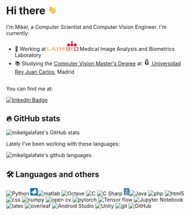 # Hi there <img src="https://github.com/BetaPundit/BetaPundit/raw/master/assets/hi.gif" height="24px" style="max-width: 100%; display: inline-block;">


<!--
**mikelgalafate/mikelgalafate** is a ✨ _special_ ✨ repository because its `README.md` (this file) appears on your GitHub profile.

Here are some ideas to get you started:

- 🔭 I’m currently working on ...
- 🌱 I’m currently learning ...
- 👯 I’m looking to collaborate on ...
- 🤔 I’m looking for help with ...
- 💬 Ask me about ...
- 📫 How to reach me: ...
- 😄 Pronouns: ...
- ⚡ Fun fact: ...
-->

I'm Mikel, a Computer Scientist and Computer Vision Engineer. I'm currently:

- 🧪 Working at <a href="https://laimbio.org/" target="_blank"><img id="laimbio" src="img/logo_laimbio.svg" height="26px"></a> Medical Image Analysis and Biometrics Laboratory
- 📚 Studying the <a href="https://mastervisionartificial.es/" target="_blank"> Computer Vision Master's Degree</a> at <a href="https://www.urjc.es" target="_blank"><img id="urjc" src="img/logo_urjc.svg" height="20px"> Universidad Rey Juan Carlos</a>, Madrid

##

You can find me at: 
<div id="badges">
    <a href="https://www.linkedin.com/in/mikelgalafate/" target="_blank">
        <img src="https://img.shields.io/badge/LinkedIn-blue?logo=linkedin&style=flat-square&logoColor=white" alt="linkedin Badge">
    </a>
</div>


## 🔥 GitHub stats

![mikelgalafate's GitHub stats](https://github-readme-stats.vercel.app/api?username=mikelgalafate&show_icons=true&count_private=true&theme=slateorange)

Lately I've been working with these languages:

![mikelgalafate's github languages](https://github-readme-stats.vercel.app/api/top-langs/?username=mikelgalafate&theme=slateorange)

## 🛠 Languages and others
<p>
    <img src="https://img.shields.io/badge/Python-3776AB?style=flat-square&logoColor=white&logo=python" alt="Python">
    <img class="logo" src="img/matlab_white.svg" alt="" height="20"><img src="https://img.shields.io/badge/MATLAB-0076A8?style=flat-square&logoColor=white&logo=matlab.svg" alt="matlab">
    <img src="https://img.shields.io/badge/Octave-0790C0?style=flat-square&logoColor=white&logo=Octave" alt="Octave">
    <img src="https://img.shields.io/badge/C-A8B9CC?style=flat-square&logoColor=white&logo=C" alt="C">
    <img src="https://img.shields.io/badge/C%23-239120?style=flat-square&logoColor=white&logo=Csharp" alt="C Sharp">
    <img class="logo" src="img/java_white.svg" alt="" height="20"><img src="https://img.shields.io/badge/Java-5382A1?style=flat-square&logoColor=white&logo=Java" alt="Java">
    <img src="https://img.shields.io/badge/php-777BB4?style=flat-square&logoColor=white&logo=PHP" alt="php">
    <img src="https://img.shields.io/badge/HTML5-302683?style=flat-square&logoColor=white&logo=HTML5" alt="html5">
    <img src="https://img.shields.io/badge/CSS3-1572B6?style=flat-square&logoColor=white&logo=css3" alt="css">
    <img src="https://img.shields.io/badge/NumPy-013243?style=flat-square&logoColor=white&logo=Numpy" alt="numpy">
    <img src="https://img.shields.io/badge/OpenCV-5C3EE8?style=flat-square&logoColor=white&logo=OpenCV" alt="open cv">
    <img src="https://img.shields.io/badge/PyTorch-EE4C2C?style=flat-square&logoColor=white&logo=Pytorch" alt="pytorch">
    <img src="https://img.shields.io/badge/TensorFlow-FF6F00?style=flat-square&logoColor=white&logo=TensorFlow" alt="Tensor flow">
    <img src="https://img.shields.io/badge/Jupyter Notebook-F37626?style=flat-square&logoColor=white&logo=Jupyter" alt="Jupyter Notebook">
    <img src="https://img.shields.io/badge/LaTeX-008080?style=flat-square&logoColor=white&logo=latex" alt="latex">
    <img src="https://img.shields.io/badge/Overleaf-47A141?style=flat-square&logoColor=white&logo=Overleaf" alt="overleaf">
    <img src="https://img.shields.io/badge/Android studio-3DDC84?style=flat-square&logoColor=white&logo=Androidstudio" alt="Android Studio">
    <img src="https://img.shields.io/badge/Unity-000000?style=flat-square&logoColor=white&logo=Unity" alt="Unity">
    <img src="https://img.shields.io/badge/Git-F05032?style=flat-square&logoColor=white&logo=git" alt="git">
    <img src="https://img.shields.io/badge/GitHub-181717?style=flat-square&logoColor=white&logo=github" alt="GitHub">
</p>
